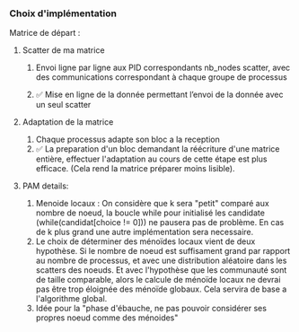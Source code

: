 ### Choix d'implémentation

Matrice de départ :
1. Scatter de ma matrice
   1. Envoi ligne par ligne aux PID correspondants  nb_nodes scatter, avec des communications correspondant à chaque groupe de processus

   2. &#9989; Mise en ligne de la donnée permettant l’envoi de la donnée avec un seul scatter 


2. Adaptation de la matrice
   1. Chaque processus adapte son bloc a la reception
   2. &#9989; La preparation d'un bloc demandant la réécriture d'une matrice entière, effectuer l'adaptation au cours de cette étape est plus efficace. (Cela rend la matrice préparer moins lisible).

3. PAM details:
   1. Menoide locaux : On considère que k sera "petit" comparé aux nombre de noeud, la boucle while pour initialisé les candidate (while(candidat[choice != 0])) ne pausera pas de problème. En cas de k plus grand une autre implémentation sera necessaire.
   2. Le choix de déterminer des ménoïdes locaux vient de deux hypothèse. Si le nombre de noeud est suffisament grand par rapport au nombre de processus, et avec une 
   distribution aléatoire dans les scatters des noeuds. Et avec l'hypothèse que les communauté sont de taille comparable, alors le calcule de ménoïde locaux ne devrai pas être trop éloignée des ménoïde globaux. Cela servira de base a l'algorithme global.
   3. Idée pour la "phase d'ébauche, ne pas pouvoir considérer ses propres noeud comme des ménoides"
